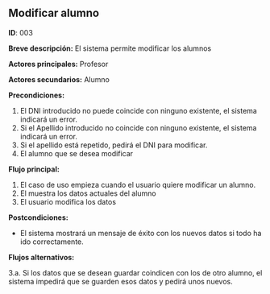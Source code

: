 ## Modificar alumno
**ID**: 003

**Breve descripción:** El sistema permite modificar los alumnos

**Actores principales:** Profesor

**Actores secundarios:** Alumno

**Precondiciones:**
1. El DNI introducido no puede coincide con ninguno existente, el sistema indicará un error.
2. Si el Apellido introducido no coincide con ninguno existente, el sistema indicará un error.
3. Si el apellido está repetido, pedirá el DNI para modificar.
4. El alumno que se desea modificar 

**Flujo principal:**
1. El caso de uso empieza cuando el usuario quiere modificar un alumno.
2. El muestra los datos actuales del alumno
3. El usuario modifica los datos

**Postcondiciones:**
* El sistema mostrará un mensaje de éxito con los nuevos datos si todo ha ido correctamente.

**Flujos alternativos:**  

  3.a. Si los datos que se desean guardar coindicen con los de otro alumno, el sistema impedirá que se guarden esos datos y pedirá unos nuevos.

